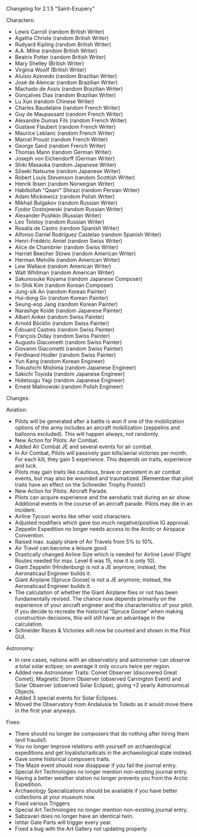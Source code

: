 Changelog for 2.1.5 "Saint-Exupery"

Characters:
- Lewis Carroll (random British Writer)
- Agatha Christe (random British Writer)
- Rudyard Kipling (random British Writer)
- A.A. Milne (random British Writer)
- Beatrix Potter (random British Writer)
- Mary Shelley (British Writer)
- Virginia Woolf (British Writer)
- Aluísio Azevedo (random Brazilian Writer)
- José de Alencar (random Brazilian Writer)
- Machado de Assis (random Brazilian Writer)
- Gonçalves Dias (random Brazilian Writer)
- Lu Xun (random Chinese Writer)
- Charles Baudelaire (random French Writer)
- Guy de Maupassant (random French Writer)
- Alexandre Dumas Fils (random French Writer)
- Gustave Flaubert (random French Writer)
- Maurice Leblanc (random French Writer)
- Marcel Proust (random French Writer)
- George Sand (random French Writer)
- Thomas Mann (random German Writer)
- Joseph von Eichendorff (German Writer)
- Shiki Masaoka (random Japanese Writer)
- Sōseki Natsume (random Japanese Writer)
- Robert Louis Stevenson (random Scottish Writer)
- Henrik Ibsen (random Norwegian Writer)
- Habibollah "Qaani" Shirazi (random Persian Writer)
- Adam Mickiewicz (random Polish Writer)
- Mikhail Bulgakov (random Russian Writer)
- Fjodor Dostojewski (random Russian Writer)
- Alexander Pushkin (Russian Writer)
- Leo Tolstoy (random Russian Writer)
- Rosalía de Castro (random Spanish Writer)
- Alfonso Daniel Rodríguez Castelao (random Spanish Writer)
- Henri-Frédéric Amiel (random Swiss Writer)
- Alice de Chambrier (random Swiss Writer)
- Harriet Beecher Stowe (random American Writer)
- Herman Melville (random American Writer)
- Lew Wallace (random American Writer)
- Walt Whitman (random American Writer)
- Sakunosuke Koyama (random Japanese Composer)
- In-Shik Kim (random Korean Composer)
- Jung-sik An (random Korean Painter)
- Hui-dong Go (random Korean Painter)
- Seung-eop Jang (random Korean Painter)
- Narashge Koide (random Japanese Painter)
- Albert Anker (random Swiss Painter)
- Arnold Böcklin (random Swiss Painter)
- Édouard Castres (random Swiss Painter)
- François Diday (random Swiss Painter)
- Augusto Giacometti (random Swiss Painter)
- Giovanni Giacometti (random Swiss Painter)
- Ferdinand Hodler (random Swiss Painter)
- Yun Kang (random Korean Engineer)
- Tokushichi Mishima (random Japanese Engineer)
- Sakichi Toyoda (random Japanese Engineer)
- Hidetsugu Yagi (random Japanese Engineer)
- Ernest Malinowski (random Polish Engineer)

Changes:

Aviation:
- Pilots will be generated after a battle is won if one of the mobilization options of the army includes an aircraft mobilization (zeppelins and balloons excluded). This will happen always, not randomly.
- New Action for Pilots: Air Combat.
- Added Air Combat JE and several events for air combat.
- In Air Combat, Pilots will passively gain kills/aerial victories per month. For each kill, they gain 5 experience. This depends on traits, experience and luck.
- Pilots may gain traits like cautious, brave or persistent in air combat events, but may also be wounded and traumatized. (Remember that pilot traits have an effect on the Schneider Trophy Points!)
- New Action for Pilots: Aircraft Parade.
- Pilots can acquire experience and the aerobatic trait during an air show. Additional events in the course of an aircraft parade. Pilots may die in an incident.
- Airline Tycoon works like other void characters.
- Adjusted modifiers which gave too much negative/positive IG approval.
- Zeppelin Expedition no longer needs access to the Arctic or Airspace Convention.
- Raised max. supply share of Air Travels from 5% to 10%.
- Air Travel can become a leisure good.
- Drastically changed Airline Size which is needed for Airline Level (Flight Routes needed for max. Level 6 was 15, now it is only 10).
- Giant Zeppelin (Hindenburg) is not a JE anymore; instead, the Aeronaticaul Engineer builds it.
- Giant Airplane (Spruce Goose) is not a JE anymore; instead, the Aeronaticaul Engineer builds it.
- The calculation of whether the Giant Airplane flies or not has been fundamentally revised. The chance now depends primarily on the experience of your aircraft engineer and the characteristics of your pilot. If you decide to recreate the historical “Spruce Goose” when making construction decisions, this will still have an advantage in the calculation.
- Schneider Races & Victories will now be counted and shown in the Pilot GUI.

Astronomy:
- In rare cases, nations with an observatory and astronomer can observe a total solar eclipse; on average it only occurs twice per region.
- Added new Astronomer Traits: Comet Observer (discovered Great Comet), Magnetic Storm Observer (observed Carrington Event) and Solar Observer (observed Solar Eclipse), giving +2 yearly Astronomical Objects.
- Added 3 special events for Solar Eclipses.
- Moved the Observatory from Andalusia to Toledo as it would move there in the first year anyways.

Fixes:
- There should no longer be composers that do nothing after hiring them (evil frauds!).
- You no longer improve relations with yourself on archaeological expeditions and get loyalists/radicals in the archaeological state instead.
- Gave some historical composers traits.
- The Maze event should now disappear if you fail the journal entry.
- Special Art Technologies no longer mention non-existing journal entry.
- Having a better weather station no longer prevents you from the Arctic Expedition.
- Archaeology Specializations should be available if you have better collections at your museum now.
- Fixed various Triggers
- Special Art Technologies no longer mention non-existing journal entry.
- Sabzavari does no longer have an identical twin.
- Ishtar Gate Parts will trigger every year.
- Fixed a bug with the Art Gallery not updating properly.
